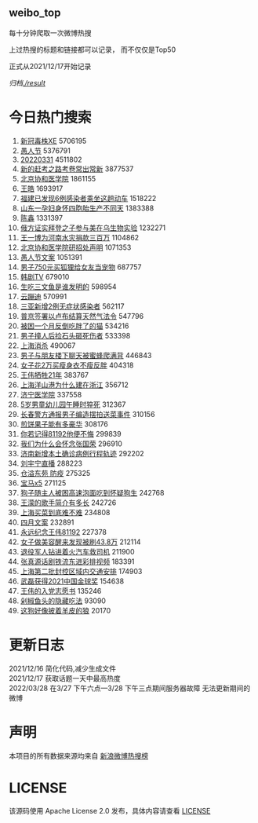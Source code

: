 weibo_top  
---
每十分钟爬取一次微博热搜  

上过热搜的标题和链接都可以记录， 而不仅仅是Top50

正式从2021/12/17开始记录  

*归档[./result](./result/)*

# 今日热门搜索  
1. [新冠毒株XE](https://s.weibo.com//weibo?q=%E6%96%B0%E5%86%A0%E6%AF%92%E6%A0%AAXE&Refer=top) 5706195
2. [愚人节](https://s.weibo.com//weibo?q=%E6%84%9A%E4%BA%BA%E8%8A%82&Refer=top) 5376791
3. [20220331](https://s.weibo.com//weibo?q=20220331&Refer=top) 4511802
4. [新的赶考之路考卷常出常新](https://s.weibo.com//weibo?q=%23%E6%96%B0%E7%9A%84%E8%B5%B6%E8%80%83%E4%B9%8B%E8%B7%AF%E8%80%83%E5%8D%B7%E5%B8%B8%E5%87%BA%E5%B8%B8%E6%96%B0%23&Refer=top) 3877537
5. [北京协和医学院](https://s.weibo.com//weibo?q=%E5%8C%97%E4%BA%AC%E5%8D%8F%E5%92%8C%E5%8C%BB%E5%AD%A6%E9%99%A2&Refer=top) 1861155
6. [王皓](https://s.weibo.com//weibo?q=%E7%8E%8B%E7%9A%93&Refer=top) 1693917
7. [福建已发现6例感染者乘坐这趟动车](https://s.weibo.com//weibo?q=%23%E7%A6%8F%E5%BB%BA%E5%B7%B2%E5%8F%91%E7%8E%B06%E4%BE%8B%E6%84%9F%E6%9F%93%E8%80%85%E4%B9%98%E5%9D%90%E8%BF%99%E8%B6%9F%E5%8A%A8%E8%BD%A6%23&Refer=top) 1518222
8. [山东一孕妇身怀四胞胎生产不同天](https://s.weibo.com//weibo?q=%23%E5%B1%B1%E4%B8%9C%E4%B8%80%E5%AD%95%E5%A6%87%E8%BA%AB%E6%80%80%E5%9B%9B%E8%83%9E%E8%83%8E%E7%94%9F%E4%BA%A7%E4%B8%8D%E5%90%8C%E5%A4%A9%23&Refer=top) 1383388
9. [陈鑫](https://s.weibo.com//weibo?q=%E9%99%88%E9%91%AB&Refer=top) 1331397
10. [俄方证实拜登之子参与美在乌生物实验](https://s.weibo.com//weibo?q=%23%E4%BF%84%E6%96%B9%E8%AF%81%E5%AE%9E%E6%8B%9C%E7%99%BB%E4%B9%8B%E5%AD%90%E5%8F%82%E4%B8%8E%E7%BE%8E%E5%9C%A8%E4%B9%8C%E7%94%9F%E7%89%A9%E5%AE%9E%E9%AA%8C%23&Refer=top) 1232271
11. [王一博为河南水灾捐款三百万](https://s.weibo.com//weibo?q=%23%E7%8E%8B%E4%B8%80%E5%8D%9A%E4%B8%BA%E6%B2%B3%E5%8D%97%E6%B0%B4%E7%81%BE%E6%8D%90%E6%AC%BE%E4%B8%89%E7%99%BE%E4%B8%87%23&Refer=top) 1104862
12. [北京协和医学院研招处声明](https://s.weibo.com//weibo?q=%23%E5%8C%97%E4%BA%AC%E5%8D%8F%E5%92%8C%E5%8C%BB%E5%AD%A6%E9%99%A2%E7%A0%94%E6%8B%9B%E5%A4%84%E5%A3%B0%E6%98%8E%23&Refer=top) 1071353
13. [愚人节文案](https://s.weibo.com//weibo?q=%23%E6%84%9A%E4%BA%BA%E8%8A%82%E6%96%87%E6%A1%88%23&Refer=top) 1051391
14. [男子750元买狐狸给女友当宠物](https://s.weibo.com//weibo?q=%23%E7%94%B7%E5%AD%90750%E5%85%83%E4%B9%B0%E7%8B%90%E7%8B%B8%E7%BB%99%E5%A5%B3%E5%8F%8B%E5%BD%93%E5%AE%A0%E7%89%A9%23&Refer=top) 687757
15. [韩剧TV](https://s.weibo.com//weibo?q=%23%E9%9F%A9%E5%89%A7TV%23&Refer=top) 679010
16. [生吃三文鱼是谁发明的](https://s.weibo.com//weibo?q=%23%E7%94%9F%E5%90%83%E4%B8%89%E6%96%87%E9%B1%BC%E6%98%AF%E8%B0%81%E5%8F%91%E6%98%8E%E7%9A%84%23&Refer=top) 598954
17. [云蹦迪](https://s.weibo.com//weibo?q=%E4%BA%91%E8%B9%A6%E8%BF%AA&Refer=top) 570991
18. [三亚新增2例无症状感染者](https://s.weibo.com//weibo?q=%23%E4%B8%89%E4%BA%9A%E6%96%B0%E5%A2%9E2%E4%BE%8B%E6%97%A0%E7%97%87%E7%8A%B6%E6%84%9F%E6%9F%93%E8%80%85%23&Refer=top) 562117
19. [普京签署以卢布结算天然气法令](https://s.weibo.com//weibo?q=%23%E6%99%AE%E4%BA%AC%E7%AD%BE%E7%BD%B2%E4%BB%A5%E5%8D%A2%E5%B8%83%E7%BB%93%E7%AE%97%E5%A4%A9%E7%84%B6%E6%B0%94%E6%B3%95%E4%BB%A4%23&Refer=top) 547796
20. [被困一个月反倒吃胖了的猫](https://s.weibo.com//weibo?q=%E8%A2%AB%E5%9B%B0%E4%B8%80%E4%B8%AA%E6%9C%88%E5%8F%8D%E5%80%92%E5%90%83%E8%83%96%E4%BA%86%E7%9A%84%E7%8C%AB&Refer=top) 534216
21. [男子撞人后捡石头砸死伤者](https://s.weibo.com//weibo?q=%23%E7%94%B7%E5%AD%90%E6%92%9E%E4%BA%BA%E5%90%8E%E6%8D%A1%E7%9F%B3%E5%A4%B4%E7%A0%B8%E6%AD%BB%E4%BC%A4%E8%80%85%23&Refer=top) 533398
22. [上海消杀](https://s.weibo.com//weibo?q=%23%E4%B8%8A%E6%B5%B7%E6%B6%88%E6%9D%80%23&Refer=top) 490067
23. [男子与朋友楼下聊天被蜜蜂爬满背](https://s.weibo.com//weibo?q=%23%E7%94%B7%E5%AD%90%E4%B8%8E%E6%9C%8B%E5%8F%8B%E6%A5%BC%E4%B8%8B%E8%81%8A%E5%A4%A9%E8%A2%AB%E8%9C%9C%E8%9C%82%E7%88%AC%E6%BB%A1%E8%83%8C%23&Refer=top) 446843
24. [女子花2万买瘦身衣不瘦反胖](https://s.weibo.com//weibo?q=%23%E5%A5%B3%E5%AD%90%E8%8A%B12%E4%B8%87%E4%B9%B0%E7%98%A6%E8%BA%AB%E8%A1%A3%E4%B8%8D%E7%98%A6%E5%8F%8D%E8%83%96%23&Refer=top) 404318
25. [王伟牺牲21年](https://s.weibo.com//weibo?q=%23%E7%8E%8B%E4%BC%9F%E7%89%BA%E7%89%B221%E5%B9%B4%23&Refer=top) 383767
26. [上海洋山港为什么建在浙江](https://s.weibo.com//weibo?q=%E4%B8%8A%E6%B5%B7%E6%B4%8B%E5%B1%B1%E6%B8%AF%E4%B8%BA%E4%BB%80%E4%B9%88%E5%BB%BA%E5%9C%A8%E6%B5%99%E6%B1%9F&Refer=top) 356712
27. [济宁医学院](https://s.weibo.com//weibo?q=%E6%B5%8E%E5%AE%81%E5%8C%BB%E5%AD%A6%E9%99%A2&Refer=top) 337558
28. [5岁男童幼儿园午睡时猝死](https://s.weibo.com//weibo?q=%235%E5%B2%81%E7%94%B7%E7%AB%A5%E5%B9%BC%E5%84%BF%E5%9B%AD%E5%8D%88%E7%9D%A1%E6%97%B6%E7%8C%9D%E6%AD%BB%23&Refer=top) 312367
29. [长春警方通报男子编造摆拍送菜事件](https://s.weibo.com//weibo?q=%23%E9%95%BF%E6%98%A5%E8%AD%A6%E6%96%B9%E9%80%9A%E6%8A%A5%E7%94%B7%E5%AD%90%E7%BC%96%E9%80%A0%E6%91%86%E6%8B%8D%E9%80%81%E8%8F%9C%E4%BA%8B%E4%BB%B6%23&Refer=top) 310156
30. [煎饼果子能有多豪华](https://s.weibo.com//weibo?q=%23%E7%85%8E%E9%A5%BC%E6%9E%9C%E5%AD%90%E8%83%BD%E6%9C%89%E5%A4%9A%E8%B1%AA%E5%8D%8E%23&Refer=top) 308176
31. [你若记得81192他便不悔](https://s.weibo.com//weibo?q=%23%E4%BD%A0%E8%8B%A5%E8%AE%B0%E5%BE%9781192%E4%BB%96%E4%BE%BF%E4%B8%8D%E6%82%94%23&Refer=top) 299839
32. [我们为什么会怀念张国荣](https://s.weibo.com//weibo?q=%23%E6%88%91%E4%BB%AC%E4%B8%BA%E4%BB%80%E4%B9%88%E4%BC%9A%E6%80%80%E5%BF%B5%E5%BC%A0%E5%9B%BD%E8%8D%A3%23&Refer=top) 296910
33. [济南新增本土确诊病例行程轨迹](https://s.weibo.com//weibo?q=%23%E6%B5%8E%E5%8D%97%E6%96%B0%E5%A2%9E%E6%9C%AC%E5%9C%9F%E7%A1%AE%E8%AF%8A%E7%97%85%E4%BE%8B%E8%A1%8C%E7%A8%8B%E8%BD%A8%E8%BF%B9%23&Refer=top) 292202
34. [刘宇宁直播](https://s.weibo.com//weibo?q=%23%E5%88%98%E5%AE%87%E5%AE%81%E7%9B%B4%E6%92%AD%23&Refer=top) 288223
35. [仓溢东苑 防疫](https://s.weibo.com//weibo?q=%E4%BB%93%E6%BA%A2%E4%B8%9C%E8%8B%91%20%E9%98%B2%E7%96%AB&Refer=top) 275325
36. [宝马x5](https://s.weibo.com//weibo?q=%E5%AE%9D%E9%A9%ACx5&Refer=top) 271125
37. [狗子随主人被困高速泡面吃到怀疑狗生](https://s.weibo.com//weibo?q=%23%E7%8B%97%E5%AD%90%E9%9A%8F%E4%B8%BB%E4%BA%BA%E8%A2%AB%E5%9B%B0%E9%AB%98%E9%80%9F%E6%B3%A1%E9%9D%A2%E5%90%83%E5%88%B0%E6%80%80%E7%96%91%E7%8B%97%E7%94%9F%23&Refer=top) 242768
38. [王濛的歌手简介有多长](https://s.weibo.com//weibo?q=%23%E7%8E%8B%E6%BF%9B%E7%9A%84%E6%AD%8C%E6%89%8B%E7%AE%80%E4%BB%8B%E6%9C%89%E5%A4%9A%E9%95%BF%23&Refer=top) 242726
39. [上海买菜到底难不难](https://s.weibo.com//weibo?q=%23%E4%B8%8A%E6%B5%B7%E4%B9%B0%E8%8F%9C%E5%88%B0%E5%BA%95%E9%9A%BE%E4%B8%8D%E9%9A%BE%23&Refer=top) 234808
40. [四月文案](https://s.weibo.com//weibo?q=%E5%9B%9B%E6%9C%88%E6%96%87%E6%A1%88&Refer=top) 232891
41. [永远纪念王伟81192](https://s.weibo.com//weibo?q=%23%E6%B0%B8%E8%BF%9C%E7%BA%AA%E5%BF%B5%E7%8E%8B%E4%BC%9F81192%23&Refer=top) 227378
42. [女子做美容醒来发现被刷43.8万](https://s.weibo.com//weibo?q=%23%E5%A5%B3%E5%AD%90%E5%81%9A%E7%BE%8E%E5%AE%B9%E9%86%92%E6%9D%A5%E5%8F%91%E7%8E%B0%E8%A2%AB%E5%88%B743.8%E4%B8%87%23&Refer=top) 212114
43. [退役军人钻进着火汽车救司机](https://s.weibo.com//weibo?q=%23%E9%80%80%E5%BD%B9%E5%86%9B%E4%BA%BA%E9%92%BB%E8%BF%9B%E7%9D%80%E7%81%AB%E6%B1%BD%E8%BD%A6%E6%95%91%E5%8F%B8%E6%9C%BA%23&Refer=top) 211900
44. [张真源话剧铁流东进彩排视频](https://s.weibo.com//weibo?q=%23%E5%BC%A0%E7%9C%9F%E6%BA%90%E8%AF%9D%E5%89%A7%E9%93%81%E6%B5%81%E4%B8%9C%E8%BF%9B%E5%BD%A9%E6%8E%92%E8%A7%86%E9%A2%91%23&Refer=top) 183391
45. [上海第二批封控区域内交通安排](https://s.weibo.com//weibo?q=%23%E4%B8%8A%E6%B5%B7%E7%AC%AC%E4%BA%8C%E6%89%B9%E5%B0%81%E6%8E%A7%E5%8C%BA%E5%9F%9F%E5%86%85%E4%BA%A4%E9%80%9A%E5%AE%89%E6%8E%92%23&Refer=top) 174903
46. [武磊获得2021中国金球奖](https://s.weibo.com//weibo?q=%23%E6%AD%A6%E7%A3%8A%E8%8E%B7%E5%BE%972021%E4%B8%AD%E5%9B%BD%E9%87%91%E7%90%83%E5%A5%96%23&Refer=top) 154638
47. [王伟的入党志愿书](https://s.weibo.com//weibo?q=%23%E7%8E%8B%E4%BC%9F%E7%9A%84%E5%85%A5%E5%85%9A%E5%BF%97%E6%84%BF%E4%B9%A6%23&Refer=top) 135246
48. [剁椒鱼头的隐藏吃法](https://s.weibo.com//weibo?q=%E5%89%81%E6%A4%92%E9%B1%BC%E5%A4%B4%E7%9A%84%E9%9A%90%E8%97%8F%E5%90%83%E6%B3%95&Refer=top) 93090
49. [这狗好像披着羊皮的狼](https://s.weibo.com//weibo?q=%23%E8%BF%99%E7%8B%97%E5%A5%BD%E5%83%8F%E6%8A%AB%E7%9D%80%E7%BE%8A%E7%9A%AE%E7%9A%84%E7%8B%BC%23&Refer=top) 20170
# 更新日志  
2021/12/16  简化代码,减少生成文件  
2021/12/17  获取话题一天中最高热度  
2022/03/28  在3/27 下午六点—3/28 下午三点期间服务器故障 无法更新期间的微博  
# 声明  
本项目的所有数据来源均来自 [新浪微博热搜榜](https://s.weibo.com/top/summary)  

# LICENSE
该源码使用 Apache License 2.0 发布，具体内容请查看 [LICENSE](./LICENSE)
